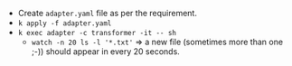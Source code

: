 - Create `adapter.yaml` file as per the requirement.
- `k apply -f adapter.yaml`
- `k exec adapter -c transformer -it -- sh`
    * `watch -n 20 ls -l '*.txt'` => a new file (sometimes more than one ;-)) should appear in every 20 seconds.